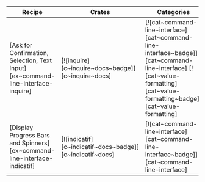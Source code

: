 | Recipe | Crates | Categories |
|--------|--------|------------|
| [Ask for Confirmation, Selection, Text Input][ex~command-line-interface-inquire] | [![inquire][c~inquire~docs~badge]][c~inquire~docs] | [![cat~command-line-interface][cat~command-line-interface~badge]][cat~command-line-interface] [![cat~value-formatting][cat~value-formatting~badge]][cat~value-formatting] |
| [Display Progress Bars and Spinners][ex~command-line-interface-indicatif] | [![indicatif][c~indicatif~docs~badge]][c~indicatif~docs] | [![cat~command-line-interface][cat~command-line-interface~badge]][cat~command-line-interface] |

<div class="hidden">
</div>
